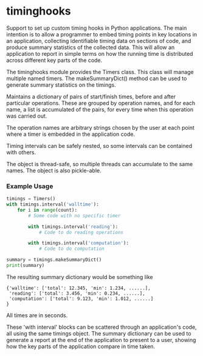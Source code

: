 # timinghooks
Support to set up custom timing hooks in Python applications. The main intention is to allow a programmer to embed timing points in key locations in an application, collecting identifiable timing data on sections of code, and produce summary statistics of the collected data. This will allow an application to report in simple terms on how the running time is distributed across different key parts of the code.

The timinghooks module provides the Timers class. This class will manage multiple named timers. The makeSummaryDict() method can be used to generate summary statistics on the timings.

Maintains a dictionary of pairs of start/finish times, before and after particular operations. These are grouped by operation names, and for each name, a list is accumulated of the pairs, for every time when this operation was carried out.

The operation names are arbitrary strings chosen by the user at each point where a timer is embedded in the application code.

Timing intervals can be safely nested, so some intervals can be contained with others.

The object is thread-safe, so multiple threads can accumulate to the same names. The object is also pickle-able.

### Example Usage
```python
timings = Timers()
with timings.interval('walltime'):
    for i in range(count):
        # Some code with no specific timer

        with timings.interval('reading'):
            # Code to do reading operations

        with timings.interval('computation'):
            # Code to do computation

summary = timings.makeSummaryDict()
print(summary)
```

The resulting summary dictionary would be something like
```
{'walltime': ['total': 12.345, 'min': 1.234, ......],
 'reading': ['total': 3.456, 'min': 0.234, ......],
 'computation': ['total': 9.123, 'min': 1.012, ......]
}
```
All times are in seconds.

These 'with interval' blocks can be scattered through an application's code, all using the same timings object. The summary dictionary can be used to generate a report at the end of the application to present to a user, showing how the key parts of the application compare in time taken.
